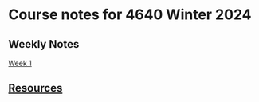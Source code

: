 # Course notes for 4640 Winter 2024

## Weekly Notes

[Week 1](notes/w01.md)


## [Resources](notes/resources.md)

